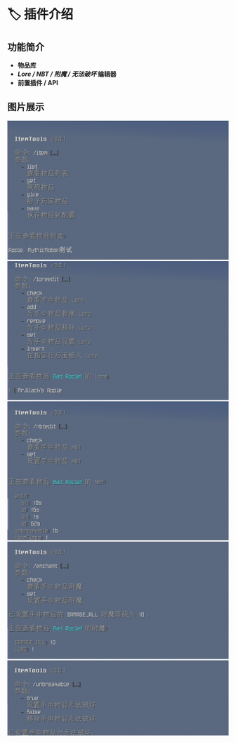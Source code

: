 # 🏷 插件介绍

## 功能简介

* **物品库**
* **_Lore / NBT / 附魔 / 无法破坏_ 编辑器**
* **前置插件 / API**

## 图片展示

![](img/Item.png)
![](img/Lore.png)
![](img/NBT.png)
![](img/Enchant.png)
![](img/Unbreakable.png)